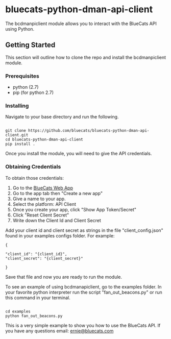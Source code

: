 # bluecats-python-dman-api-client

The bcdmanpiclient module allows you to interact with the BlueCats API using Python. 

## Getting Started 

This section will outline how to clone the repo and install the bcdmanpiclient module. 

### Prerequisites

- python (2.7)
- pip (for python 2.7)

### Installing 

Navigate to your base directory and run the following.

```

git clone https://github.com/bluecats/bluecats-python-dman-api-client.git
cd bluecats-python-dman-api-client
pip install .

```

Once you install the module, you will need to give the API credentials.

### Obtaining Credentials
To obtain those credentials:

1. Go to the [BlueCats Web App](https://app.bluecats.com)
2. Go to the app tab then "Create a new app" 
3. Give a name to your app. 
4. Select the platform: API Client
5. Once you create your app, click "Show App Token/Secret"
6. Click "Reset Client Secret"
7. Write down the Client Id and Client Secret


Add your client id and client secret as strings in the file "client_config.json" found in your examples configs folder. For example:

```
{
	
"client_id": "{client_id}",
"client_secret": "{client_secret}"

}

```

Save that file and now you are ready to run the module. 

To see an example of using bcdmanapiclient, go to the examples folder. In your favorite python interpreter run the script "fan_out_beacons.py" or run this command in your terminal. 

```

cd examples 
python fan_out_beacons.py 

```


This is a very simple example to show you how to use the BlueCats API. If you have any questions email: ernie@bluecats.com


